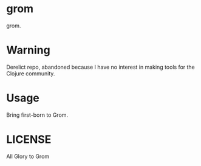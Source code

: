 # grom

grom.

# Warning

Derelict repo, abandoned because I have no interest in making tools for the Clojure community.

# Usage

Bring first-born to Grom.

# LICENSE

All Glory to Grom
